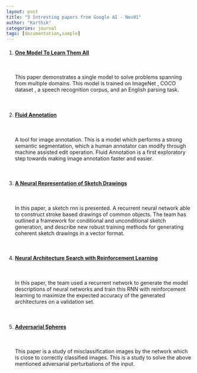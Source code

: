 ```yaml
---
layout: post
title: "5 Intresting papers from Google AI - Nov01"
author: "Karthik"
categories: journal
tags: [documentation,sample]
---
```




   1. #### [One Model To Learn Them All](https://ai.google/research/pubs/pub46203)
         &nbsp;

         This paper demonstrates a single model to solve problems spanning from multiple domains. This model is trained on ImageNet , COCO dataset , a speech recognition corpus, and an English parsing task.

         &nbsp;

   2. #### [Fluid Annotation](https://ai.googleblog.com/2018/10/fluid-annotation-exploratory-machine.html)
         &nbsp;

         A tool for image annotation. This is a model which performs a strong semantic segmentation, which a human annotator can modify through machine assisted edit operation. Fluid Annotation is a first exploratory step towards making image annotation faster and easier.

         &nbsp;

   3. #### [A Neural Representation of Sketch Drawings](https://ai.google/research/pubs/pub46008)

         &nbsp;

         In this paper, a sketch rnn is presented. A recurrent neural network able to construct stroke based drawings of common objects. The team has outlined a framework for conditional and unconditional sketch generation, and describe new robust training methods for generating coherent sketch drawings in a vector format.

         &nbsp;

   4. #### [Neural Architecture Search with Reinforcement Learning](https://ai.google/research/pubs/pub45826)

         &nbsp;

         In this paper, the team used a recurrent network to generate the model descriptions of neural networks and train this RNN with reinforcement learning to maximize the expected accuracy of the generated architectures on a validation set.

         &nbsp;

   5. #### [Adversarial Spheres](https://ai.google/research/pubs/pub46623)

         &nbsp;

         This paper is a study of misclassification images by the network which is close to correctly classified images. This is a study to solve the above mentioned adversarial perturbations of the input.

         &nbsp;

